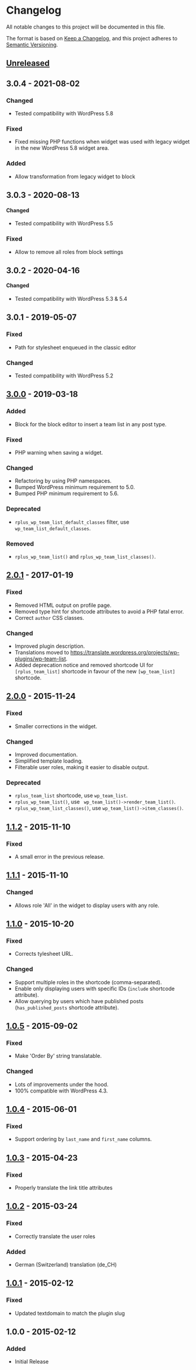 # Changelog
All notable changes to this project will be documented in this file.

The format is based on [Keep a Changelog](https://keepachangelog.com/en/1.0.0/),
and this project adheres to [Semantic Versioning](https://semver.org/spec/v2.0.0.html).

## [Unreleased]

## 3.0.4 - 2021-08-02

### Changed
* Tested compatibility with WordPress 5.8

### Fixed
* Fixed missing PHP functions when widget was used with legacy widget in the new WordPress 5.8 widget area.

### Added
* Allow transformation from legacy widget to block

## 3.0.3 - 2020-08-13
#### Changed
* Tested compatibility with WordPress 5.5

### Fixed
* Allow to remove all roles from block settings

## 3.0.2 - 2020-04-16
#### Changed
* Tested compatibility with WordPress 5.3 & 5.4

## 3.0.1 - 2019-05-07
### Fixed
* Path for stylesheet enqueued in the classic editor

### Changed
* Tested compatibility with WordPress 5.2

## [3.0.0] - 2019-03-18
### Added
* Block for the block editor to insert a team list in any post type.

### Fixed
* PHP warning when saving a widget.

### Changed
* Refactoring by using PHP namespaces.
* Bumped WordPress minimum requirement to 5.0.
* Bumped PHP minimum requirement to 5.6.

### Deprecated
* `rplus_wp_team_list_default_classes` filter, use `wp_team_list_default_classes`.

### Removed
* `rplus_wp_team_list()` and `rplus_wp_team_list_classes()`.

## [2.0.1] - 2017-01-19
### Fixed
* Removed HTML output on profile page.
* Removed type hint for shortcode attributes to avoid a PHP fatal error.
* Correct `author` CSS classes.

### Changed
* Improved plugin description.
* Translations moved to https://translate.wordpress.org/projects/wp-plugins/wp-team-list.
* Added deprecation notice and removed shortcode UI for `[rplus_team_list]` shortcode in favour of the new `[wp_team_list]` shortcode.

## [2.0.0] - 2015-11-24
### Fixed
* Smaller corrections in the widget.

### Changed
* Improved documentation.
* Simplified template loading.
* Filterable user roles, making it easier to disable output.

### Deprecated
* `rplus_team_list` shortcode, use `wp_team_list`.
* `rplus_wp_team_list()`, use ` wp_team_list()->render_team_list()`.
* `rplus_wp_team_list_classes()`, use `wp_team_list()->item_classes()`.

## [1.1.2] - 2015-11-10
### Fixed
* A small error in the previous release.

## [1.1.1] - 2015-11-10
### Changed
* Allows role 'All' in the widget to display users with any role.

## [1.1.0] - 2015-10-20
### Fixed
* Corrects tylesheet URL.

### Changed
* Support multiple roles in the shortcode (comma-separated).
* Enable only displaying users with specific IDs (`include` shortcode attribute).
* Allow querying by users which have published posts (`has_published_posts` shortcode attribute).

## [1.0.5] - 2015-09-02
### Fixed
* Make 'Order By' string translatable.

### Changed
* Lots of improvements under the hood.
* 100% compatible with WordPress 4.3.

## [1.0.4] - 2015-06-01
### Fixed
* Support ordering by `last_name` and `first_name` columns.

## [1.0.3] - 2015-04-23
### Fixed
* Properly translate the link title attributes

## [1.0.2] - 2015-03-24
### Fixed
* Correctly translate the user roles

### Added
* German (Switzerland) translation (de_CH)

## [1.0.1] - 2015-02-12
### Fixed
* Updated textdomain to match the plugin slug

## 1.0.0 - 2015-02-12
### Added
* Initial Release

[Unreleased]: https://github.com/wearerequired/wp-team-list/compare/3.0.2...HEAD
[3.0.2]: https://github.com/wearerequired/wp-team-list/compare/3.0.1...3.0.2
[3.0.1]: https://github.com/wearerequired/wp-team-list/compare/3.0.0...3.0.1
[3.0.0]: https://github.com/wearerequired/wp-team-list/compare/2.0.1...3.0.0
[2.0.1]: https://github.com/wearerequired/wp-team-list/compare/2.0.0...2.0.1
[2.0.0]: https://github.com/wearerequired/wp-team-list/compare/1.1.3...2.0.0
[1.1.2]: https://github.com/wearerequired/wp-team-list/compare/1.1.1...1.1.2
[1.1.1]: https://github.com/wearerequired/wp-team-list/compare/1.1.0...1.1.1
[1.1.0]: https://github.com/wearerequired/wp-team-list/compare/1.0.5...1.1.0
[1.0.5]: https://github.com/wearerequired/wp-team-list/compare/1.0.4...1.0.5
[1.0.4]: https://github.com/wearerequired/wp-team-list/compare/1.0.3...1.0.4
[1.0.3]: https://github.com/wearerequired/wp-team-list/compare/1.0.2...1.0.3
[1.0.2]: https://github.com/wearerequired/wp-team-list/compare/1.0.1...1.0.2
[1.0.1]: https://github.com/wearerequired/wp-team-list/compare/1.0.0...1.0.1
